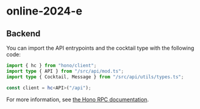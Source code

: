 # online-2024-e

## Backend

You can import the API entrypoints and the cocktail type with the following code:

```ts
import { hc } from "hono/client";
import type { API } from "/src/api/mod.ts";
import type { Cocktail, Message } from "/src/api/utils/types.ts";

const client = hc<API>("/api");
```

For more information, see [the Hono RPC documentation](https://hono.dev/docs/guides/rpc#client).
